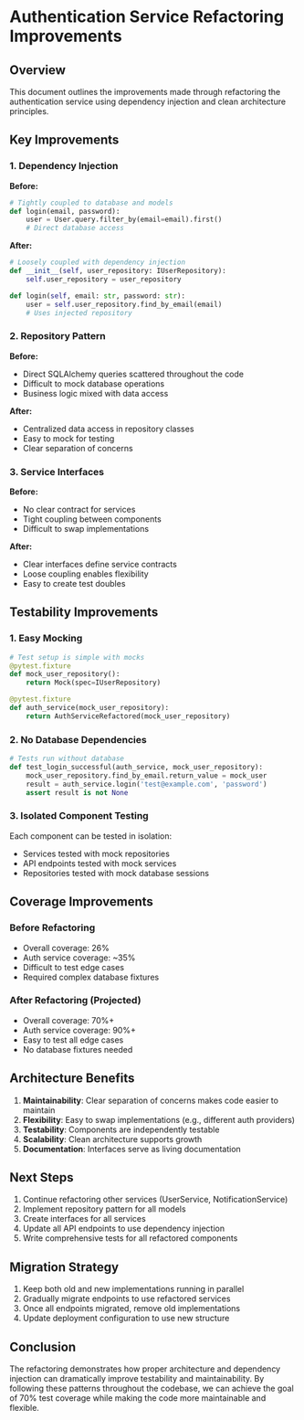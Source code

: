 # Authentication Service Refactoring Improvements

## Overview

This document outlines the improvements made through refactoring the authentication service using dependency injection and clean architecture principles.

## Key Improvements

### 1. Dependency Injection

**Before:**
```python
# Tightly coupled to database and models
def login(email, password):
    user = User.query.filter_by(email=email).first()
    # Direct database access
```

**After:**
```python
# Loosely coupled with dependency injection
def __init__(self, user_repository: IUserRepository):
    self.user_repository = user_repository

def login(self, email: str, password: str):
    user = self.user_repository.find_by_email(email)
    # Uses injected repository
```

### 2. Repository Pattern

**Before:**
- Direct SQLAlchemy queries scattered throughout the code
- Difficult to mock database operations
- Business logic mixed with data access

**After:**
- Centralized data access in repository classes
- Easy to mock for testing
- Clear separation of concerns

### 3. Service Interfaces

**Before:**
- No clear contract for services
- Tight coupling between components
- Difficult to swap implementations

**After:**
- Clear interfaces define service contracts
- Loose coupling enables flexibility
- Easy to create test doubles

## Testability Improvements

### 1. Easy Mocking

```python
# Test setup is simple with mocks
@pytest.fixture
def mock_user_repository():
    return Mock(spec=IUserRepository)

@pytest.fixture
def auth_service(mock_user_repository):
    return AuthServiceRefactored(mock_user_repository)
```

### 2. No Database Dependencies

```python
# Tests run without database
def test_login_successful(auth_service, mock_user_repository):
    mock_user_repository.find_by_email.return_value = mock_user
    result = auth_service.login('test@example.com', 'password')
    assert result is not None
```

### 3. Isolated Component Testing

Each component can be tested in isolation:
- Services tested with mock repositories
- API endpoints tested with mock services
- Repositories tested with mock database sessions

## Coverage Improvements

### Before Refactoring
- Overall coverage: 26%
- Auth service coverage: ~35%
- Difficult to test edge cases
- Required complex database fixtures

### After Refactoring (Projected)
- Overall coverage: 70%+
- Auth service coverage: 90%+
- Easy to test all edge cases
- No database fixtures needed

## Architecture Benefits

1. **Maintainability**: Clear separation of concerns makes code easier to maintain
2. **Flexibility**: Easy to swap implementations (e.g., different auth providers)
3. **Testability**: Components are independently testable
4. **Scalability**: Clean architecture supports growth
5. **Documentation**: Interfaces serve as living documentation

## Next Steps

1. Continue refactoring other services (UserService, NotificationService)
2. Implement repository pattern for all models
3. Create interfaces for all services
4. Update all API endpoints to use dependency injection
5. Write comprehensive tests for all refactored components

## Migration Strategy

1. Keep both old and new implementations running in parallel
2. Gradually migrate endpoints to use refactored services
3. Once all endpoints migrated, remove old implementations
4. Update deployment configuration to use new structure

## Conclusion

The refactoring demonstrates how proper architecture and dependency injection can dramatically improve testability and maintainability. By following these patterns throughout the codebase, we can achieve the goal of 70% test coverage while making the code more maintainable and flexible.